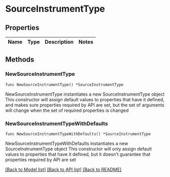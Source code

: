 # SourceInstrumentType

## Properties

Name | Type | Description | Notes
------------ | ------------- | ------------- | -------------

## Methods

### NewSourceInstrumentType

`func NewSourceInstrumentType() *SourceInstrumentType`

NewSourceInstrumentType instantiates a new SourceInstrumentType object
This constructor will assign default values to properties that have it defined,
and makes sure properties required by API are set, but the set of arguments
will change when the set of required properties is changed

### NewSourceInstrumentTypeWithDefaults

`func NewSourceInstrumentTypeWithDefaults() *SourceInstrumentType`

NewSourceInstrumentTypeWithDefaults instantiates a new SourceInstrumentType object
This constructor will only assign default values to properties that have it defined,
but it doesn't guarantee that properties required by API are set


[[Back to Model list]](../README.md#documentation-for-models) [[Back to API list]](../README.md#documentation-for-api-endpoints) [[Back to README]](../README.md)


